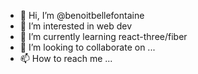 - 👋 Hi, I’m @benoitbellefontaine
- 👀 I’m interested in web dev
- 🌱 I’m currently learning react-three/fiber
- 💞️ I’m looking to collaborate on ...
- 📫 How to reach me ...

<!---
benoitbellefontaine/benoitbellefontaine is a ✨ special ✨ repository because its `README.md` (this file) appears on your GitHub profile.
You can click the Preview link to take a look at your changes.
--->
